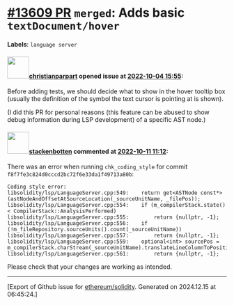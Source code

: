 # [\#13609 PR](https://github.com/ethereum/solidity/pull/13609) `merged`: Adds basic `textDocument/hover`
**Labels**: `language server`


#### <img src="https://avatars.githubusercontent.com/u/56763?u=373e0766d5c45bef8c7c7fc5ed48394935772065&v=4" width="50">[christianparpart](https://github.com/christianparpart) opened issue at [2022-10-04 15:55](https://github.com/ethereum/solidity/pull/13609):

Before adding tests, we should decide what to show in the hover tooltip box (usually the definition of the symbol the text cursor is pointing at is shown).

(I did this PR for personal reasons (this feature can be abused to show debug information during LSP development) of a specific AST node.)

#### <img src="https://avatars.githubusercontent.com/u/44874361?v=4" width="50">[stackenbotten](https://github.com/stackenbotten) commented at [2022-10-11 11:12](https://github.com/ethereum/solidity/pull/13609#issuecomment-1274519003):

There was an error when running `chk_coding_style` for commit `f8f7fe3c824d0cccd2bc72f6e33da1f49713a80b`:
```
Coding style error:
libsolidity/lsp/LanguageServer.cpp:549:    return get<ASTNode const*>(astNodeAndOffsetAtSourceLocation(_sourceUnitName, _filePos));
libsolidity/lsp/LanguageServer.cpp:554:    if (m_compilerStack.state() < CompilerStack::AnalysisPerformed)
libsolidity/lsp/LanguageServer.cpp:555:        return {nullptr, -1};
libsolidity/lsp/LanguageServer.cpp:556:    if (!m_fileRepository.sourceUnits().count(_sourceUnitName))
libsolidity/lsp/LanguageServer.cpp:557:        return {nullptr, -1};
libsolidity/lsp/LanguageServer.cpp:559:    optional<int> sourcePos = m_compilerStack.charStream(_sourceUnitName).translateLineColumnToPosition(_filePos);
libsolidity/lsp/LanguageServer.cpp:561:        return {nullptr, -1};

```
Please check that your changes are working as intended.


-------------------------------------------------------------------------------



[Export of Github issue for [ethereum/solidity](https://github.com/ethereum/solidity). Generated on 2024.12.15 at 06:45:24.]
